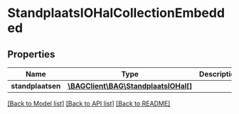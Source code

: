 # StandplaatsIOHalCollectionEmbedded

## Properties
Name | Type | Description | Notes
------------ | ------------- | ------------- | -------------
**standplaatsen** | [**\BAGClient\BAG\StandplaatsIOHal[]**](StandplaatsIOHal.md) |  | [optional] 

[[Back to Model list]](../../README.md#documentation-for-models) [[Back to API list]](../../README.md#documentation-for-api-endpoints) [[Back to README]](../../README.md)

